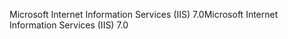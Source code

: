 <span data-ttu-id="be91b-101">Microsoft Internet Information Services (IIS) 7.0</span><span class="sxs-lookup"><span data-stu-id="be91b-101">Microsoft Internet Information Services (IIS) 7.0</span></span>